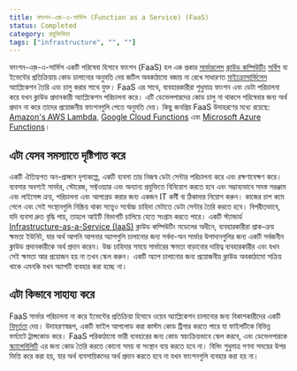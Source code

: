 ```yaml
---
title: ফাংশন-এজ়-এ-সার্ভিস (Function as a Service) (FaaS)
status: Completed
category: প্রযুক্তিবিদ্যা
tags: ["infrastructure", "", ""]
---
```


ফাংশন-এজ়-এ-সার্ভিস
একটি পরিষেবা হিসাবে ফাংশন (FaaS) হল এক প্রকার [সার্ভারলেস](/bn/serverless/) [ক্লাউড কম্পিউটিং](/bn/cloud-computing/) [সর্বিস](/bn/service/) 
যা ইভেন্টের প্রতিক্রিয়ায় কোড চালানোর অনুমতি দেয়
জটিল অবকাঠামো বজায় না রেখে
সাধারণত [মাইক্রোসার্ভিসেস](/bn/microservices-architecture/) অ্যাপ্লিকেশন তৈরি এবং চালু করার সাথে যুক্ত।
FaaS এর সাথে, ব্যবহারকারীরা শুধুমাত্র ফাংশন এবং ডেটা পরিচালনা করে যখন ক্লাউড প্রদানকারী অ্যাপ্লিকেশন পরিচালনা করে।
এটি ডেভেলপারদের কোড চালু না থাকলে পরিষেবার জন্য অর্থ প্রদান না করে তাদের প্রয়োজনীয় ফাংশনগুলি পেতে অনুমতি দেয়।
কিছু জনপ্রিয় FaaS উদাহরণের মধ্যে রয়েছে: [Amazon's AWS Lambda](https://aws.amazon.com/lambda/),
[Google Cloud Functions](https://cloud.google.com/functions/) এবং [Microsoft Azure Functions](https://azure.microsoft.com/en-us/services/functions/)।

## এটা যেসব সমস্যাতে দৃষ্টিপাত করে

একটি ঐতিহ্যগত অন-প্রাঙ্গনে দৃশ্যকল্পে, একটি ব্যবসা তার নিজস্ব ডেটা সেন্টার পরিচালনা করে এবং রক্ষণাবেক্ষণ করে।
ব্যবসার অবশ্যই সার্ভার, স্টোরেজ, সফ্টওয়্যার এবং অন্যান্য প্রযুক্তিতে বিনিয়োগ করতে হবে
এবং সম্ভাব্যভাবে সমস্ত সরঞ্জাম এবং লাইসেন্স ক্রয়, পরিচালনা এবং আপগ্রেড করার জন্য একজন IT কর্মী বা ঠিকাদার নিয়োগ করুন।
কাজের চাপ কমে গেলে এবং সেই সংস্থানগুলি নিষ্ক্রিয় থাকা সত্ত্বেও সর্বোচ্চ চাহিদা মেটাতে ডেটা সেন্টার তৈরি করতে হবে।
বিপরীতভাবে, যদি ব্যবসা দ্রুত বৃদ্ধি পায়, তাহলে আইটি বিভাগটি চালিয়ে যেতে সংগ্রাম করতে পারে।
একটি স্ট্যান্ডার্ড [Infrastructure-as-a-Service (IaaS)](/bn/infrastructure-as-a-service/) ক্লাউড কম্পিউটিং মডেলের অধীনে,
ব্যবহারকারীরা প্রাক-ক্রয় ক্ষমতা ইউনিট, যার অর্থ আপনি আপনার অ্যাপগুলি চালানোর জন্য সর্বদা-অন সার্ভার উপাদানগুলির জন্য একটি সর্বজনীন ক্লাউড প্রদানকারীকে অর্থ প্রদান করেন।
উচ্চ চাহিদার সময়ে সার্ভারের ক্ষমতা বাড়ানোর দায়িত্ব ব্যবহারকারীর
এবং যখন সেই ক্ষমতা আর প্রয়োজন হয় না তখন স্কেল করুন।
একটি অ্যাপ চালানোর জন্য প্রয়োজনীয় ক্লাউড অবকাঠামো সক্রিয় থাকে এমনকি যখন অ্যাপটি ব্যবহার করা হচ্ছে না।

## এটা কিভাবে সাহায্য করে

FaaS সার্ভার পরিচালনা না করে ইভেন্টের প্রতিক্রিয়া হিসাবে ওয়েব অ্যাপ্লিকেশন চালানোর জন্য বিকাশকারীদের একটি [বিমূর্ততা](/bn/abstraction/) দেয়।
উদাহরণস্বরূপ, একটি ফাইল আপলোড করা কাস্টম কোড ট্রিগার করতে পারে যা ফাইলটিকে বিভিন্ন ফর্ম্যাটে ট্রান্সকোড করে।
FaaS পরিকাঠামো ভারী ব্যবহারের জন্য কোড স্বয়ংক্রিয়ভাবে স্কেল করবে,
এবং ডেভেলপারকে [স্ক্যালেবিলিটি](/bn/scalability/) এর জন্য কোড তৈরি করতে কোনো সময় বা সংস্থান ব্যয় করতে হবে না।
বিলিং শুধুমাত্র গণনা সময়ের উপর ভিত্তি করে করা হয়, যার অর্থ ব্যবসায়িকদের অর্থ প্রদান করতে হবে না যখন ফাংশনগুলি ব্যবহার করা হয় না।
